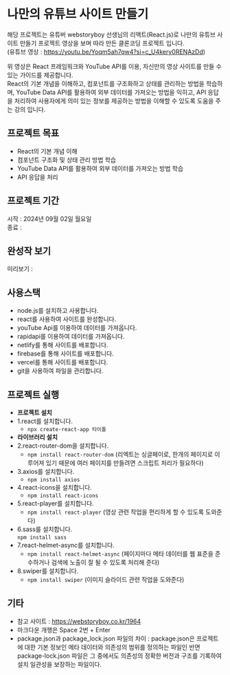 # 나만의 유튜브 사이트 만들기

 해당 프로젝트는 유튜버 webstoryboy 선생님의 리액트(React.js)로 나만의 유튜브 사이트 만들기 프로젝트 영상을 보며 따라 만든 클론코딩 프로젝트 입니다.  
(유튜브 영상 : https://youtu.be/Yoqm5ah7qw4?si=c_U4kery0RENAzDd)

 위 영상은 React 프레임워크와 YouTube API를 이용, 자신만의 영상 사이트를 만들 수 있는 가이드를 제공합니다.  
React의 기본 개념을 이해하고, 컴포넌트를 구조화하고 상태를 관리하는 방법을 학습하며, YouTube Data API를 활용하여 외부 데이터를 가져오는 방법을 익히고, 
API 응답을 처리하여 사용자에게 의미 있는 정보를 제공하는 방법을 이해할 수 있도록 도움을 주는 강의 입니다.

## 프로젝트 목표
- React의 기본 개념 이해
- 컴포넌트 구조화 및 상태 관리 방법 학습
- YouTube Data API를 활용하여 외부 데이터를 가져오는 방법 학습
- API 응답을 처리

## 프로젝트 기간
시작 : 2024년 09월 02일 월요일  
종료 : 

## 완성작 보기
미리보기 : 

## 사용스택
- node.js를 설치하고 사용합니다. 
- react를 사용하여 사이트를 완성합니다. 
- youTube Api를 이용하여 데이터를 가져옵니다.
- rapidapi를 이용하여 데이터를 가져옵니다.
- netlify를 통해 사이트를 배포합니다.
- firebase를 통해 사이트를 배포합니다.
- vercel를 통해 사이트를 배포합니다.
- git을 사용하여 파일을 관리합니다.

## 프로젝트 실행
- **프로젝트 설치**
- 1.react를 설치합니다.               
  - `npx create-react-app 타이틀`
- **라이브러리 설치**
- 2.react-router-dom을 설치합니다.  
  - `npm install react-router-dom`
  (리엑트는 싱글페이로, 한개의 페이지로 이루어져 있기 때문에 여러 페이지를 만들려면 스크립트 처리가 필요하다)
- 3.axios를 설치합니다.  
  - `npm install axios`
- 4.react-icons을 설치합니다.  
  - `npm install react-icons`
- 5.react-player를 설치합니다.        
  - `npm install react-player` 
  (영상 관련 작업을 편리하게 할 수 있도록 도와준다)
- 6.sass를 설치합니다.                
`npm install sass`
- 7.react-helmet-async를 설치합니다.  
  - `npm install react-helmet-async`
  (페이지마다 메타 데이터를 웹 표준을 준수하거나 검색에 노출이 잘 될 수 있도록 처리해 준다)
- 8.swiper를 설치합니다.              
  - `npm install swiper`
  (이미지 슬라이드 관련 작업을 도와준다)

## 기타
- 참고 사이트 : https://webstoryboy.co.kr/1964
- 마크다운 개행은 Space 2번 + Enter
- package.json과 package_lock.json 파일의 차이
  : package.json은 프로젝트에 대한 기본 정보인 메타 데이터와 의존성의 범위를 정의하는 파일인 반면
    package-lock.json 파일은 그 중에서도 의존성의 정확한 버전과 구조를 기록하여 설치 일관성을 보장하는 파일이다.